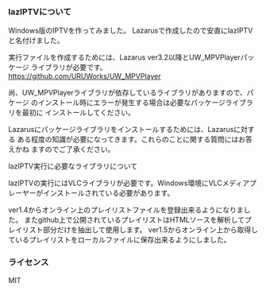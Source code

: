 ### lazIPTVについて

Windows版のIPTVを作ってみました。
Lazarusで作成したので安直にlazIPTVと名付けました。

実行ファイルを作成するためには、Lazarus ver3.2以降とUW_MPVPlayerパッケージ
ライブラリが必要です。
https://github.com/URUWorks/UW_MPVPlayer

尚、UW_MPVPlayerライブラリが依存しているライブラリがありますので、パケージ
のインストール時にエラーが発生する場合は必要なパッケージライブラリを最初に
インストールしてください。

Lazarusにパッケージライブラリをインストールするためには、Lazarusに対する
ある程度の知識が必要になってきます。これらのことに関する質問にはお答えかね
ますのでご了承ください。

lazIPTV実行に必要なライブラリについて

lazIPTVの実行にはVLCライブラリが必要です。Windows環境にVLCメディアプレーヤーがインストールされている必要があります。

ver1.4からオンライン上のプレイリストファイルを登録出来るようになりました。
またgithub上で公開されているプレイリストはHTMLソースを解析してプレイリスト部分だけを抽出して使用します。
ver1.5からオンライン上から取得しているプレイリストをローカルファイルに保存出来るようにしました。

### ライセンス
MIT
